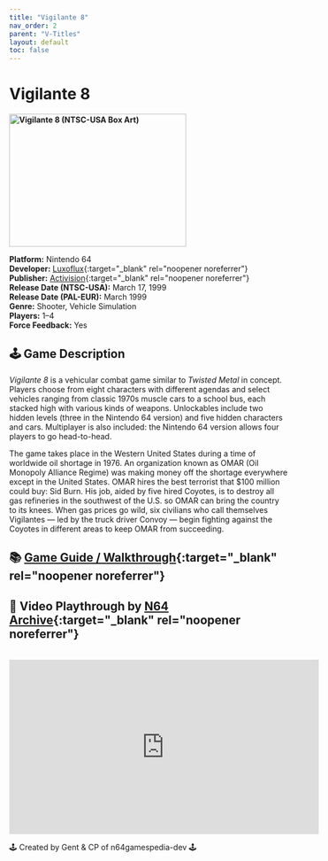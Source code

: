 ```yaml
---
title: "Vigilante 8"
nav_order: 2
parent: "V-Titles"
layout: default
toc: false
---
```


# Vigilante 8

<b>
<img src="https://images.launchbox-app.com/aeaf68d7-6c6f-4885-b350-d4fac532058f.jpg" alt="Vigilante 8 (NTSC-USA Box Art)" width="320" height="240" />
</b>

**Platform:** Nintendo 64  
**Developer:** [Luxoflux](https://en.wikipedia.org/wiki/Luxoflux){:target="_blank" rel="noopener noreferrer"}  
**Publisher:** [Activision](https://en.wikipedia.org/wiki/Activision){:target="_blank" rel="noopener noreferrer"}  
**Release Date (NTSC-USA):** March 17, 1999  
**Release Date (PAL-EUR):** March 1999  
**Genre:** Shooter, Vehicle Simulation  
**Players:** 1–4  
**Force Feedback:** Yes

## 🕹️ Game Description  
*Vigilante 8* is a vehicular combat game similar to *Twisted Metal* in concept. Players choose from eight characters with different agendas and select vehicles ranging from classic 1970s muscle cars to a school bus, each stacked high with various kinds of weapons. Unlockables include two hidden levels (three in the Nintendo 64 version) and five hidden characters and cars. Multiplayer is also included: the Nintendo 64 version allows four players to go head-to-head.

The game takes place in the Western United States during a time of worldwide oil shortage in 1976. An organization known as OMAR (Oil Monopoly Alliance Regime) was making money off the shortage everywhere except in the United States. OMAR hires the best terrorist that $100 million could buy: Sid Burn. His job, aided by five hired Coyotes, is to destroy all gas refineries in the southwest of the U.S. so OMAR can bring the country to its knees. When gas prices go wild, six civilians who call themselves Vigilantes — led by the truck driver Convoy — begin fighting against the Coyotes in different areas to keep OMAR from succeeding.

## 📚 [Game Guide / Walkthrough](https://gamefaqs.gamespot.com/n64/199192-vigilante-8/faqs/3613){:target="_blank" rel="noopener noreferrer"}

## 🎥 Video Playthrough by [N64 Archive](https://www.youtube.com/@N64Archive){:target="_blank" rel="noopener noreferrer"}  
<br />
<iframe width="560" height="315" src="https://www.youtube.com/embed/CUFHx_D-z_g" title="Vigilante 8 Playthrough" frameborder="0" allowfullscreen></iframe>

🕹️ Created by Gent & CP of n64gamespedia-dev 🕹️

<!-- Vault Format: n64gamespedia-dev -->
<!-- Protocol Source: _vault-specs/format-protocol.md -->
